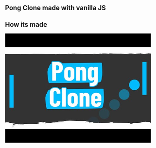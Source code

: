 ## Pong Clone made with vanilla JS

## How its made

[![YouTube thumbnail](./doc/thumb.jpg)](https://www.youtube.com/watch?v=PeY6lXPrPaA)
